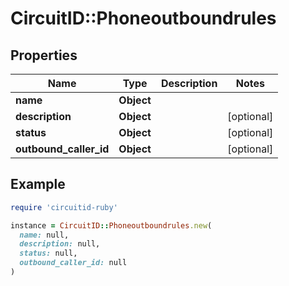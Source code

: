 # CircuitID::Phoneoutboundrules

## Properties

| Name | Type | Description | Notes |
| ---- | ---- | ----------- | ----- |
| **name** | **Object** |  |  |
| **description** | **Object** |  | [optional] |
| **status** | **Object** |  | [optional] |
| **outbound_caller_id** | **Object** |  | [optional] |

## Example

```ruby
require 'circuitid-ruby'

instance = CircuitID::Phoneoutboundrules.new(
  name: null,
  description: null,
  status: null,
  outbound_caller_id: null
)
```

